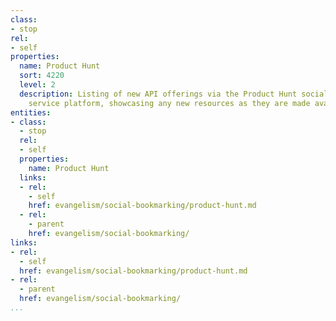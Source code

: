 ```yaml
---
class:
- stop
rel:
- self
properties:
  name: Product Hunt
  sort: 4220
  level: 2
  description: Listing of new API offerings via the Product Hunt social product and
    service platform, showcasing any new resources as they are made available.
entities:
- class:
  - stop
  rel:
  - self
  properties:
    name: Product Hunt
  links:
  - rel:
    - self
    href: evangelism/social-bookmarking/product-hunt.md
  - rel:
    - parent
    href: evangelism/social-bookmarking/
links:
- rel:
  - self
  href: evangelism/social-bookmarking/product-hunt.md
- rel:
  - parent
  href: evangelism/social-bookmarking/
...
```

